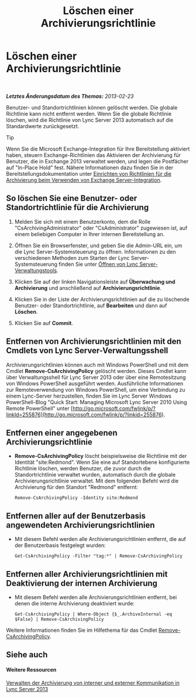 ﻿---
title: Löschen einer Archivierungsrichtlinie
TOCTitle: Löschen einer Archivierungsrichtlinie
ms:assetid: 4739a691-41cc-4128-8bb8-6d5a4c02107a
ms:mtpsurl: https://technet.microsoft.com/de-de/library/Gg520989(v=OCS.15)
ms:contentKeyID: 49293874
ms.date: 05/19/2016
mtps_version: v=OCS.15
ms.translationtype: HT
---

# Löschen einer Archivierungsrichtlinie

 

_**Letztes Änderungsdatum des Themas:** 2013-02-23_

Benutzer- und Standortrichtlinien können gelöscht werden. Die globale Richtlinie kann nicht entfernt werden. Wenn Sie die globale Richtlinie löschen, wird die Richtlinie von Lync Server 2013 automatisch auf die Standardwerte zurückgesetzt.


> [!TIP]
> Wenn Sie die Microsoft Exchange-Integration für Ihre Bereitstellung aktiviert haben, steuern Exchange-Richtlinien das Aktivieren der Archivierung für Benutzer, die in Exchange 2013 verwaltet werden, und legen die Postfächer auf "In-Place Hold" fest. Nähere Informationen dazu finden Sie in der Bereitstellungsdokumentation unter <A href="lync-server-2013-setting-up-policies-for-archiving-when-using-exchange-server-integration.md">Einrichten von Richtlinien für die Archivierung beim Verwenden von Exchange Server-Integration</A>.



## So löschen Sie eine Benutzer- oder Standortrichtlinie für die Archivierung

1.  Melden Sie sich mit einem Benutzerkonto, dem die Rolle "CsArchivingAdministrator" oder "CsAdministrator" zugewiesen ist, auf einem beliebigen Computer in Ihrer internen Bereitstellung an.

2.  Öffnen Sie ein Browserfenster, und geben Sie die Admin-URL ein, um die Lync Server-Systemsteuerung zu öffnen. Informationen zu den verschiedenen Methoden zum Starten der Lync Server-Systemsteuerung finden Sie unter [Öffnen von Lync Server-Verwaltungstools](lync-server-2013-open-lync-server-administrative-tools.md).

3.  Klicken Sie auf der linken Navigationsleiste auf **Überwachung und Archivierung** und anschließend auf **Archivierungsrichtlinie**.

4.  Klicken Sie in der Liste der Archivierungsrichtlinien auf die zu löschende Benutzer- oder Standortrichtlinie, auf **Bearbeiten** und dann auf **Löschen**.

5.  Klicken Sie auf **Commit**.

## Entfernen von Archivierungsrichtlinien mit den Cmdlets von Lync Server-Verwaltungsshell

Archivierungsrichtlinien können auch mit Windows PowerShell und mit dem Cmdlet **Remove-CsArchivingPolicy** gelöscht werden. Dieses Cmdlet kann über Verwaltungsshell für Lync Server 2013 oder über eine Remotesitzung von Windows PowerShell ausgeführt werden. Ausführliche Informationen zur Remoteverwendung von Windows PowerShell, um eine Verbindung zu einem Lync-Server herzustellen, finden Sie im Lync Server Windows PowerShell-Blog "Quick Start: Managing Microsoft Lync Server 2010 Using Remote PowerShell" unter [http://go.microsoft.com/fwlink/p/?linkId=255876](http://go.microsoft.com/fwlink/p/?linkid=255876).

## Entfernen einer angegebenen Archivierungsrichtlinie

  - **Remove-CsArchivingPolicy** löscht beispielsweise die Richtlinie mit der Identität "site:Redmond". Wenn Sie eine auf Standortebene konfigurierte Richtlinie löschen, werden Benutzer, die zuvor durch die Standortrichtlinie verwaltet wurden, automatisch durch die globale Archivierungsrichtlinie verwaltet. Mit dem folgenden Befehl wird die Archivierung für den Standort "Redmond" entfernt:
    
        Remove-CsArchivingPolicy -Identity site:Redmond

## Entfernen aller auf der Benutzerbasis angewendeten Archivierungsrichtlinien

  - Mit diesem Befehl werden alle Archivierungsrichtlinien entfernt, die auf der Benutzerbasis festgelegt wurden:
    
        Get-CsArchivingPolicy -Filter "tag:*" | Remove-CsArchivingPolicy

## Entfernen aller Archivierungsrichtlinien mit Deaktivierung der internen Archivierung

  - Mit diesem Befehl werden alle Archivierungsrichtlinien entfernt, bei denen die interne Archivierung deaktiviert wurde:
    
        Get-CsArchivingPolicy | Where-Object {$_.ArchiveInternal -eq $False} | Remove-CsArchivingPolicy

Weitere Informationen finden Sie im Hilfethema für das Cmdlet [Remove-CsArchivingPolicy](remove-csarchivingpolicy.md).

## Siehe auch

#### Weitere Ressourcen

[Verwalten der Archivierung von interner und externer Kommunikation in Lync Server 2013](lync-server-2013-managing-the-archiving-of-internal-and-external-communications.md)

